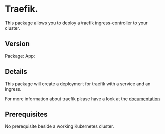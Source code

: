 # Traefik.

This package allows you to deploy a traefik ingress-controller to your cluster.

## Version

Package: 
App:

## Details

This package will create a deployment for traefik with a service and an ingress.

For more information about traefik please have a look at the [documentation](https://docs.traefik.io)

## Prerequisites

No prerequisite beside a working Kubernetes cluster.